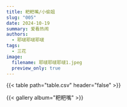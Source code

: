 ```yaml
---
title: 粑粑嘴/小偷姐
slug: "005"
date: 2024-10-19
summary: 爱看热闹
authors:
  - 耶啵耶啵耶啵
tags:
  - 三花
image:
  filename: 耶啵耶啵耶啵1.jpeg
  preview_only: true
---
```


{{< table path="table.csv" header="false" >}}

{{< gallery album="粑粑嘴" >}}
